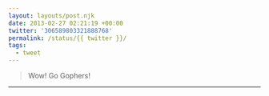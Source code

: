 ```yaml
---
layout: layouts/post.njk
date: 2013-02-27 02:21:19 +00:00
twitter: '306589803321888768'
permalink: /status/{{ twitter }}/
tags: 
  - tweet
---
```


> Wow! Go Gophers!

---
